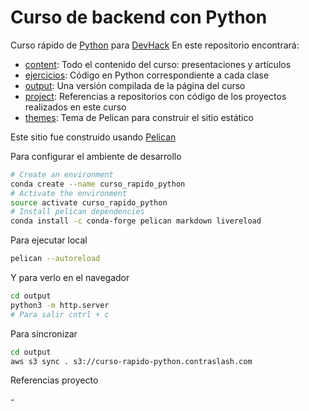 # Curso de backend con Python

Curso rápido de [Python](https://python.org/) para [DevHack](https://www.devhack.co/)
En este repositorio encontrará:

- [content](content): Todo el contenido del curso: presentaciones y artículos
- [ejercicios](ejercicios): Código en Python correspondiente a cada clase
- [output](output): Una versión compilada de la página del curso
- [project](project): Referencias a repositorios con código de los proyectos realizados en este curso
- [themes](themes): Tema de Pelican para construir el sitio estático

Este sitio fue construido usando [Pelican](https://blog.getpelican.com/)

Para configurar el ambiente de desarrollo

```bash
# Create an environment
conda create --name curso_rapido_python
# Activate the environment
source activate curso_rapido_python
# Install pelican dependencies
conda install -c conda-forge pelican markdown livereload
```


Para ejecutar local

```bash
pelican --autoreload
```

Y para verlo en el navegador

```bash
cd output
python3 -m http.server 
# Para salir cntrl + c
```


Para sincronizar

```bash
cd output
aws s3 sync . s3://curso-rapido-python.contraslash.com
```


Referencias proyecto

-[](https://towardsdatascience.com/pandas-tips-and-tricks-33bcc8a40bb9)